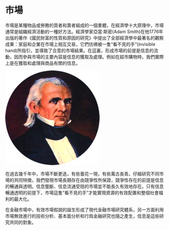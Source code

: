 # 市場

市場是某種物品或勞務的買者和賣者組成的一個羣體，在經濟學十大原理中，市場通常是組織經濟活動的一種好方法。經濟學家亞當·斯密(Adam Smith)在他1776年出版的著作《國民財富的性質和原因的研究》中提出了全部經濟學中最著名的觀察成果：家庭和企業在市場上相互交易，它們彷彿被一隻“看不見的手”(invisible hand)所指引，並導致了合意的市場結果。在這裏，形成市場的前提是信息的流動，因而參與市場的主要內容是信息的獲取及處理。例如在超市購物時，我們實際上是在獲取和處理與商品有關的信息。

![亞當·斯密](section1-1.png)

在過去幾千年中，市場不斷更迭，有些曇花一現，有些萬古長青。仔細研究不同市場的共同特徵，我們發現市場長期存在由競爭性所保證，競爭性存在的前提是信息的暢通與透明。信息壟斷、信息流通受阻的市場並不能長久有效地存在。只有信息暢通透明的前提下，市場這隻“看不見的手”才能實現資源的有效配置和整個社會福利的最大化。

在金融市場中，有效市場假說的誕生形成了現代金融市場研究體系，另一方面利用市場無效進行的技術分析、基本面分析和行爲金融研究也隨之產生，信息是這些研究共同的對象。
